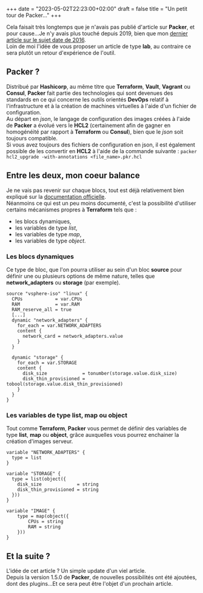+++
date = "2023-05-02T22:23:00+02:00"
draft = false
title = "Un petit tour de Packer..."
+++

Cela faisait très longtemps que je n'avais pas publié d'article sur **Packer**, et pour cause...Je n'y avais plus touché depuis 2019, bien que mon [dernier article sur le sujet date de 2016](http://www.ageekslab.com/lab/lab23/).  
Loin de moi l'idée de vous proposer un article de type **lab**, au contraire ce sera plutôt un retour d'expérience de l'outil.

## Packer ?
Distribué par **Hashicorp**, au même titre que **Terraform**, **Vault**, **Vagrant** ou **Consul**, **Packer** fait partie des technologies qui sont devenues des standards en ce qui concerne les outils orientés **DevOps** relatif à l'infrastructure et à la création de machines virtuelles à l'aide d'un fichier de configuration.  
Au départ en *json*, le langage de configuration des images créées à l'aide de **Packer** a évolué vers le **HCL2** (certainement afin de gagner en homogénéité par rapport à **Terraform** ou **Consul**), bien que le *json* soit toujours compatible.  
Si vous avez toujours des fichiers de configuration en json, il est également possible de les convertir en **HCL2** à l'aide de la commande suivante : `packer hcl2_upgrade -with-annotations <file_name>.pkr.hcl`

## Entre les deux, mon coeur balance
Je ne vais pas revenir sur chaque blocs, tout est déjà relativement bien expliqué sur la [documentation officielle](https://developer.hashicorp.com/packer/docs?product_intent=packer).  
Néanmoins ce qui est un peu moins documenté, c'est la possibilité d'utiliser certains mécanismes propres à **Terraform** tels que :  
- les blocs dynamiques,
- les variables de type *list*,  
- les variables de type *map*,  
- les variables de type *object*.  

### Les blocs dynamiques
Ce type de bloc, que l'on pourra utiliser au sein d'un bloc **source** pour définir une ou plusieurs options de même nature, telles que **network_adapters** ou **storage** (par exemple).  
```hcl
source "vsphere-iso" "linux" {
  CPUs            = var.CPUs
  RAM             = var.RAM
  RAM_reserve_all = true
  [...]
  dynamic "network_adapters" {
    for_each = var.NETWORK_ADAPTERS
    content {
      network_card = network_adapters.value
    }
  }

  dynamic "storage" {
    for_each = var.STORAGE
    content {
      disk_size             = tonumber(storage.value.disk_size)
      disk_thin_provisioned = tobool(storage.value.disk_thin_provisioned)
    }
  }
}
```

### Les variables de type list, map ou object
Tout comme **Terraform**, **Packer** vous permet de définir des variables de type **list**, **map** ou **object**, grâce auxquelles vous pourrez enchainer la création d'images serveur.  
```hcl
variable "NETWORK_ADAPTERS" {
  type = list
}

variable "STORAGE" {
  type = list(object({
    disk_size             = string
    disk_thin_provisioned = string
  }))
}

variable "IMAGE" {
	type = map(object({
		CPUs = string
		RAM = string
	}))
}
```

## Et la suite ?
L'idée de cet article ? Un simple update d'un viel article.  
Depuis la version 1.5.0 de **Packer**, de nouvelles possibilités ont été ajoutées, dont des plugins...Et ce sera peut être l'objet d'un prochain article.